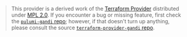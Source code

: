 > This provider is a derived work of the [Terraform Provider](https://github.com/go-gandi/terraform-provider-gandi)
> distributed under [MPL 2.0](https://www.mozilla.org/en-US/MPL/2.0/). If you encounter a bug or missing feature,
> first check the [`pulumi-gandi` repo](https://github.com/pulumiverse/pulumi-gandi/issues); however, if that doesn't turn up anything,
> please consult the source [`terraform-provider-gandi` repo](https://github.com/go-gandi/terraform-provider-gandi/issues).
